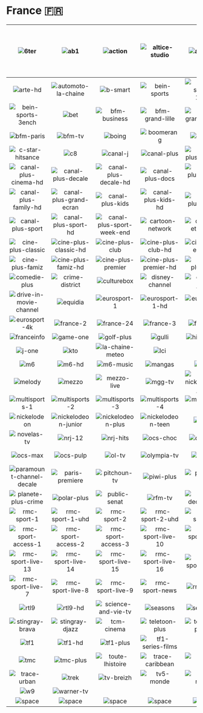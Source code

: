 # France 🇫🇷

| ![6ter] | ![ab1] | ![action] | ![altice-studio] | ![animaux] | <img src=https://raw.githubusercontent.com/tv-logo/tv-logos/main/countries/france/arte-fr.png height="130px"> |
|:---:|:---:|:---:|:---:|:---:|:---:|
| ![arte-hd] | ![automoto-la-chaine] | ![b-smart] | ![bein-sports] | ![bein-sports-1ench] | ![bein-sports-2ench] |
| ![bein-sports-3ench] | ![bet] | ![bfm-business] | ![bfm-grand-lille] | ![bfm-grand-littoral] | ![bfm-lyon] |
| ![bfm-paris] | ![bfm-tv] | ![boing] | ![boomerang] | ![c-news] | ![c-star] |
| ![c-star-hitsance] | ![c8] | ![canal-j] | ![canal-plus] | ![canal-plus-4k-uhd] | ![canal-plus-cinema] |
| ![canal-plus-cinema-hd] | ![canal-plus-decale] | ![canal-plus-decale-hd] | ![canal-plus-docs] | ![canal-plus-docs-hd] | ![canal-plus-family] |
| ![canal-plus-family-hd] | ![canal-plus-grand-ecran] | ![canal-plus-kids] | ![canal-plus-kids-hd] | ![canal-plus-series] | ![canal-plus-series-hd] |
| ![canal-plus-sport] | ![canal-plus-sport-hd] | ![canal-plus-sport-week-end] | ![cartoon-network] | ![chasse-et-peche] | ![cherie-25] |
| ![cine-plus-classic] | ![cine-plus-classic-hd] | ![cine-plus-club] | ![cine-plus-club-hd] | ![cine-plus-emotion] | ![cine-plus-emotion-hd] |
| ![cine-plus-famiz] | ![cine-plus-famiz-hd] | ![cine-plus-premier] | ![cine-plus-premier-hd] | ![cine-plusisson] | ![cine-plusisson-hd] |
| ![comedie-plus] | ![crime-district] | ![culturebox] | ![disney-channel] | ![disney-junior] | ![dreamsee] |
| ![drive-in-movie-channel] | ![equidia] | ![eurosport-1] | ![eurosport-1-hd] | ![eurosport-2] | ![eurosport-2-hd] |
| ![eurosport-4k] | ![france-2] | ![france-24] | ![france-3] | ![france-4] | ![france-5] |
| ![franceinfo] | ![game-one] | ![golf-plus] | ![gulli] | ![histoire-tv] | ![infosport-plus] |
| ![j-one] | ![kto] | ![la-chaine-meteo] | ![lci] | ![lcp] | ![lequipe] |
| ![m6] | ![m6-hd] | ![m6-music] | ![mangas] | ![mcm] | ![mcm-top] |
| ![melody] | ![mezzo] | ![mezzo-live] | ![mgg-tv] | ![mon-nickelodeon-junior] | ![multisports] |
| ![multisports-1] | ![multisports-2] | ![multisports-3] | ![multisports-4] | ![multisports-5] | ![multisports-6] |
| ![nickelodeon] | ![nickelodeon-junior] | ![nickelodeon-plus] | ![nickelodeon-teen] | ![nolife] | ![non-stop-people] |
| ![novelas-tv] | ![nrj-12] | ![nrj-hits] | ![ocs-choc] | ![ocs-city] | ![ocs-geants] |
| ![ocs-max] | ![ocs-pulp] | ![ol-tv] | ![olympia-tv] | ![one-tv] | ![paramount-channel] |
| ![paramount-channel-decale] | ![paris-premiere] | ![pitchoun-tv] | ![piwi-plus] | ![planete-plus] | ![planete-plus-aventure] |
| ![planete-plus-crime] | ![polar-plus] | ![public-senat] | ![rfm-tv] | ![rmc-decouverte] | ![rmc-sport] |
| ![rmc-sport-1] | ![rmc-sport-1-uhd] | ![rmc-sport-2] | ![rmc-sport-2-uhd] | ![rmc-sport-3] | ![rmc-sport-4] |
| ![rmc-sport-access-1] | ![rmc-sport-access-2] | ![rmc-sport-access-3] | ![rmc-sport-live-10] | ![rmc-sport-live-11] | ![rmc-sport-live-12] |
| ![rmc-sport-live-13] | ![rmc-sport-live-14] | ![rmc-sport-live-15] | ![rmc-sport-live-16] | ![rmc-sport-live-5] | ![rmc-sport-live-6] |
| ![rmc-sport-live-7] | ![rmc-sport-live-8] | ![rmc-sport-live-9] | ![rmc-sport-news] | ![rmc-story] | ![rtance] |
| ![rtl9] | ![rtl9-hd] | ![science-and-vie-tv] | ![seasons] | ![serie-club] | ![sport-enance] |
| ![stingray-brava] | ![stingray-djazz] | ![tcm-cinema] | ![teletoon-plus] | ![teletoon-plus-1] | ![teva] |
| ![tf1] | ![tf1-hd] | ![tf1-plus] | ![tf1-series-films] | ![tfx] | ![tiji] |
| ![tmc] | ![tmc-plus] | ![toute-lhistoire] | ![trace-caribbean] | ![trace-latina] | ![trace-sport-stars] |
| ![trace-urban] | ![trek] | ![tv-breizh] | ![tv5-monde] | ![ultra-nature] | ![ushuaia-tv] |
| ![w9] | ![warner-tv] |  |  |  |  |
| ![space] | ![space] | ![space] | ![space] | ![space] | ![space] |

[6ter]:https://raw.githubusercontent.com/tv-logo/tv-logos/main/countries/france/6ter-fr.png
[ab1]:https://raw.githubusercontent.com/tv-logo/tv-logos/main/countries/france/ab1-fr.png
[action]:https://raw.githubusercontent.com/tv-logo/tv-logos/main/countries/france/action-fr.png
[altice-studio]:https://raw.githubusercontent.com/tv-logo/tv-logos/main/countries/france/altice-studio-fr.png
[animaux]:https://raw.githubusercontent.com/tv-logo/tv-logos/main/countries/france/animaux-fr.png
[arte]:https://raw.githubusercontent.com/tv-logo/tv-logos/main/countries/france/arte-fr.png
[arte-hd]:https://raw.githubusercontent.com/tv-logo/tv-logos/main/countries/france/hd/arte-hd-fr.png
[automoto-la-chaine]:https://raw.githubusercontent.com/tv-logo/tv-logos/main/countries/france/automoto-la-chaine-fr.png
[b-smart]:https://raw.githubusercontent.com/tv-logo/tv-logos/main/countries/france/b-smart-fr.png
[bein-sports]:https://raw.githubusercontent.com/tv-logo/tv-logos/main/countries/france/bein-sports-fr.png
[bein-sports-1ench]:https://raw.githubusercontent.com/tv-logo/tv-logos/main/countries/france/bein-sports-1-french-fr.png
[bein-sports-2ench]:https://raw.githubusercontent.com/tv-logo/tv-logos/main/countries/france/bein-sports-2-french-fr.png
[bein-sports-3ench]:https://raw.githubusercontent.com/tv-logo/tv-logos/main/countries/france/bein-sports-3-french-fr.png
[bet]:https://raw.githubusercontent.com/tv-logo/tv-logos/main/countries/france/bet-fr.png
[bfm-business]:https://raw.githubusercontent.com/tv-logo/tv-logos/main/countries/france/bfm-business-fr.png
[bfm-grand-lille]:https://raw.githubusercontent.com/tv-logo/tv-logos/main/countries/france/bfm-grand-lille-fr.png
[bfm-grand-littoral]:https://raw.githubusercontent.com/tv-logo/tv-logos/main/countries/france/bfm-grand-littoral-fr.png
[bfm-lyon]:https://raw.githubusercontent.com/tv-logo/tv-logos/main/countries/france/bfm-lyon-fr.png
[bfm-paris]:https://raw.githubusercontent.com/tv-logo/tv-logos/main/countries/france/bfm-paris-fr.png
[bfm-tv]:https://raw.githubusercontent.com/tv-logo/tv-logos/main/countries/france/bfm-tv-fr.png
[boing]:https://raw.githubusercontent.com/tv-logo/tv-logos/main/countries/france/boing-fr.png
[boomerang]:https://raw.githubusercontent.com/tv-logo/tv-logos/main/countries/france/boomerang-fr.png
[c-news]:https://raw.githubusercontent.com/tv-logo/tv-logos/main/countries/france/c-news-fr.png
[c-star]:https://raw.githubusercontent.com/tv-logo/tv-logos/main/countries/france/c-star-fr.png
[c-star-hitsance]:https://raw.githubusercontent.com/tv-logo/tv-logos/main/countries/france/c-star-hits-france-fr.png
[c8]:https://raw.githubusercontent.com/tv-logo/tv-logos/main/countries/france/c8-fr.png
[canal-j]:https://raw.githubusercontent.com/tv-logo/tv-logos/main/countries/france/canal-j-fr.png
[canal-plus]:https://raw.githubusercontent.com/tv-logo/tv-logos/main/countries/france/canal-plus-fr.png
[canal-plus-4k-uhd]:https://raw.githubusercontent.com/tv-logo/tv-logos/main/countries/france/hd/canal-plus-4k-uhd-fr.png
[canal-plus-cinema]:https://raw.githubusercontent.com/tv-logo/tv-logos/main/countries/france/canal-plus-cinema-fr.png
[canal-plus-cinema-hd]:https://raw.githubusercontent.com/tv-logo/tv-logos/main/countries/france/hd/canal-plus-cinema-hd-fr.png
[canal-plus-decale]:https://raw.githubusercontent.com/tv-logo/tv-logos/main/countries/france/canal-plus-decale-fr.png
[canal-plus-decale-hd]:https://raw.githubusercontent.com/tv-logo/tv-logos/main/countries/france/hd/canal-plus-decale-hd-fr.png
[canal-plus-docs]:https://raw.githubusercontent.com/tv-logo/tv-logos/main/countries/france/canal-plus-docs-fr.png
[canal-plus-docs-hd]:https://raw.githubusercontent.com/tv-logo/tv-logos/main/countries/france/hd/canal-plus-docs-hd-fr.png
[canal-plus-family]:https://raw.githubusercontent.com/tv-logo/tv-logos/main/countries/france/canal-plus-family-fr.png
[canal-plus-family-hd]:https://raw.githubusercontent.com/tv-logo/tv-logos/main/countries/france/hd/canal-plus-family-hd-fr.png
[canal-plus-grand-ecran]:https://raw.githubusercontent.com/tv-logo/tv-logos/main/countries/france/canal-plus-grand-ecran-fr.png
[canal-plus-kids]:https://raw.githubusercontent.com/tv-logo/tv-logos/main/countries/france/canal-plus-kids-fr.png
[canal-plus-kids-hd]:https://raw.githubusercontent.com/tv-logo/tv-logos/main/countries/france/hd/canal-plus-kids-hd-fr.png
[canal-plus-series]:https://raw.githubusercontent.com/tv-logo/tv-logos/main/countries/france/canal-plus-series-fr.png
[canal-plus-series-hd]:https://raw.githubusercontent.com/tv-logo/tv-logos/main/countries/france/hd/canal-plus-series-hd-fr.png
[canal-plus-sport]:https://raw.githubusercontent.com/tv-logo/tv-logos/main/countries/france/canal-plus-sport-fr.png
[canal-plus-sport-hd]:https://raw.githubusercontent.com/tv-logo/tv-logos/main/countries/france/hd/canal-plus-sport-hd-fr.png
[canal-plus-sport-week-end]:https://raw.githubusercontent.com/tv-logo/tv-logos/main/countries/france/canal-plus-sport-week-end-fr.png
[cartoon-network]:https://raw.githubusercontent.com/tv-logo/tv-logos/main/countries/france/cartoon-network-fr.png
[chasse-et-peche]:https://raw.githubusercontent.com/tv-logo/tv-logos/main/countries/france/chasse-et-peche-fr.png
[cherie-25]:https://raw.githubusercontent.com/tv-logo/tv-logos/main/countries/france/cherie-25-fr.png
[cine-plus-classic]:https://raw.githubusercontent.com/tv-logo/tv-logos/main/countries/france/cine-plus-classic-fr.png
[cine-plus-classic-hd]:https://raw.githubusercontent.com/tv-logo/tv-logos/main/countries/france/hd/cine-plus-classic-hd-fr.png
[cine-plus-club]:https://raw.githubusercontent.com/tv-logo/tv-logos/main/countries/france/cine-plus-club-fr.png
[cine-plus-club-hd]:https://raw.githubusercontent.com/tv-logo/tv-logos/main/countries/france/hd/cine-plus-club-hd-fr.png
[cine-plus-emotion]:https://raw.githubusercontent.com/tv-logo/tv-logos/main/countries/france/cine-plus-emotion-fr.png
[cine-plus-emotion-hd]:https://raw.githubusercontent.com/tv-logo/tv-logos/main/countries/france/hd/cine-plus-emotion-hd-fr.png
[cine-plus-famiz]:https://raw.githubusercontent.com/tv-logo/tv-logos/main/countries/france/cine-plus-famiz-fr.png
[cine-plus-famiz-hd]:https://raw.githubusercontent.com/tv-logo/tv-logos/main/countries/france/hd/cine-plus-famiz-hd-fr.png
[cine-plus-premier]:https://raw.githubusercontent.com/tv-logo/tv-logos/main/countries/france/cine-plus-premier-fr.png
[cine-plus-premier-hd]:https://raw.githubusercontent.com/tv-logo/tv-logos/main/countries/france/hd/cine-plus-premier-hd-fr.png
[cine-plusisson]:https://raw.githubusercontent.com/tv-logo/tv-logos/main/countries/france/cine-plus-frisson-fr.png
[cine-plusisson-hd]:https://raw.githubusercontent.com/tv-logo/tv-logos/main/countries/france/hd/cine-plus-frisson-hd-fr.png
[comedie-plus]:https://raw.githubusercontent.com/tv-logo/tv-logos/main/countries/france/comedie-plus-fr.png
[crime-district]:https://raw.githubusercontent.com/tv-logo/tv-logos/main/countries/france/crime-district-fr.png
[culturebox]:https://raw.githubusercontent.com/tv-logo/tv-logos/main/countries/france/culturebox-fr.png
[disney-channel]:https://raw.githubusercontent.com/tv-logo/tv-logos/main/countries/france/disney-channel-fr.png
[disney-junior]:https://raw.githubusercontent.com/tv-logo/tv-logos/main/countries/france/disney-junior-fr.png
[dreamsee]:https://raw.githubusercontent.com/tv-logo/tv-logos/main/countries/france/dreamsee-fr.png
[drive-in-movie-channel]:https://raw.githubusercontent.com/tv-logo/tv-logos/main/countries/france/drive-in-movie-channel-fr.png
[equidia]:https://raw.githubusercontent.com/tv-logo/tv-logos/main/countries/france/equidia-fr.png
[eurosport-1]:https://raw.githubusercontent.com/tv-logo/tv-logos/main/countries/france/eurosport-1-fr.png
[eurosport-1-hd]:https://raw.githubusercontent.com/tv-logo/tv-logos/main/countries/france/hd/eurosport-1-hd-fr.png
[eurosport-2]:https://raw.githubusercontent.com/tv-logo/tv-logos/main/countries/france/eurosport-2-fr.png
[eurosport-2-hd]:https://raw.githubusercontent.com/tv-logo/tv-logos/main/countries/france/hd/eurosport-2-hd-fr.png
[eurosport-4k]:https://raw.githubusercontent.com/tv-logo/tv-logos/main/countries/france/hd/eurosport-4k-fr.png
[france-2]:https://raw.githubusercontent.com/tv-logo/tv-logos/main/countries/france/france-2-fr.png
[france-24]:https://raw.githubusercontent.com/tv-logo/tv-logos/main/countries/france/france-24-fr.png
[france-3]:https://raw.githubusercontent.com/tv-logo/tv-logos/main/countries/france/france-3-fr.png
[france-4]:https://raw.githubusercontent.com/tv-logo/tv-logos/main/countries/france/france-4-fr.png
[france-5]:https://raw.githubusercontent.com/tv-logo/tv-logos/main/countries/france/france-5-fr.png
[franceinfo]:https://raw.githubusercontent.com/tv-logo/tv-logos/main/countries/france/franceinfo-fr.png
[game-one]:https://raw.githubusercontent.com/tv-logo/tv-logos/main/countries/france/game-one-fr.png
[golf-plus]:https://raw.githubusercontent.com/tv-logo/tv-logos/main/countries/france/golf-plus-fr.png
[gulli]:https://raw.githubusercontent.com/tv-logo/tv-logos/main/countries/france/gulli-fr.png
[histoire-tv]:https://raw.githubusercontent.com/tv-logo/tv-logos/main/countries/france/histoire-tv-fr.png
[infosport-plus]:https://raw.githubusercontent.com/tv-logo/tv-logos/main/countries/france/infosport-plus-fr.png
[j-one]:https://raw.githubusercontent.com/tv-logo/tv-logos/main/countries/france/j-one-fr.png
[kto]:https://raw.githubusercontent.com/tv-logo/tv-logos/main/countries/france/kto-fr.png
[la-chaine-meteo]:https://raw.githubusercontent.com/tv-logo/tv-logos/main/countries/france/la-chaine-meteo-fr.png
[lci]:https://raw.githubusercontent.com/tv-logo/tv-logos/main/countries/france/lci-fr.png
[lcp]:https://raw.githubusercontent.com/tv-logo/tv-logos/main/countries/france/lcp-fr.png
[lequipe]:https://raw.githubusercontent.com/tv-logo/tv-logos/main/countries/france/lequipe-fr.png
[m6]:https://raw.githubusercontent.com/tv-logo/tv-logos/main/countries/france/m6-fr.png
[m6-hd]:https://raw.githubusercontent.com/tv-logo/tv-logos/main/countries/france/hd/m6-hd-fr.png
[m6-music]:https://raw.githubusercontent.com/tv-logo/tv-logos/main/countries/france/m6-music-fr.png
[mangas]:https://raw.githubusercontent.com/tv-logo/tv-logos/main/countries/france/mangas-fr.png
[mcm]:https://raw.githubusercontent.com/tv-logo/tv-logos/main/countries/france/mcm-fr.png
[mcm-top]:https://raw.githubusercontent.com/tv-logo/tv-logos/main/countries/france/mcm-top-fr.png
[melody]:https://raw.githubusercontent.com/tv-logo/tv-logos/main/countries/france/melody-fr.png
[mezzo]:https://raw.githubusercontent.com/tv-logo/tv-logos/main/countries/france/mezzo-fr.png
[mezzo-live]:https://raw.githubusercontent.com/tv-logo/tv-logos/main/countries/france/mezzo-live-fr.png
[mgg-tv]:https://raw.githubusercontent.com/tv-logo/tv-logos/main/countries/france/mgg-tv-fr.png
[mon-nickelodeon-junior]:https://raw.githubusercontent.com/tv-logo/tv-logos/main/countries/france/mon-nickelodeon-junior-fr.png
[multisports]:https://raw.githubusercontent.com/tv-logo/tv-logos/main/countries/france/multisports-fr.png
[multisports-1]:https://raw.githubusercontent.com/tv-logo/tv-logos/main/countries/france/multisports-1-fr.png
[multisports-2]:https://raw.githubusercontent.com/tv-logo/tv-logos/main/countries/france/multisports-2-fr.png
[multisports-3]:https://raw.githubusercontent.com/tv-logo/tv-logos/main/countries/france/multisports-3-fr.png
[multisports-4]:https://raw.githubusercontent.com/tv-logo/tv-logos/main/countries/france/multisports-4-fr.png
[multisports-5]:https://raw.githubusercontent.com/tv-logo/tv-logos/main/countries/france/multisports-5-fr.png
[multisports-6]:https://raw.githubusercontent.com/tv-logo/tv-logos/main/countries/france/multisports-6-fr.png
[nickelodeon]:https://raw.githubusercontent.com/tv-logo/tv-logos/main/countries/france/nickelodeon-fr.png
[nickelodeon-junior]:https://raw.githubusercontent.com/tv-logo/tv-logos/main/countries/france/nickelodeon-junior-fr.png
[nickelodeon-plus]:https://raw.githubusercontent.com/tv-logo/tv-logos/main/countries/france/nickelodeon-plus-fr.png
[nickelodeon-teen]:https://raw.githubusercontent.com/tv-logo/tv-logos/main/countries/france/nickelodeon-teen-fr.png
[nolife]:https://raw.githubusercontent.com/tv-logo/tv-logos/main/countries/france/nolife-fr.png
[non-stop-people]:https://raw.githubusercontent.com/tv-logo/tv-logos/main/countries/france/non-stop-people-fr.png
[novelas-tv]:https://raw.githubusercontent.com/tv-logo/tv-logos/main/countries/france/novelas-tv-fr.png
[nrj-12]:https://raw.githubusercontent.com/tv-logo/tv-logos/main/countries/france/nrj-12-fr.png
[nrj-hits]:https://raw.githubusercontent.com/tv-logo/tv-logos/main/countries/france/nrj-hits-fr.png
[ocs-choc]:https://raw.githubusercontent.com/tv-logo/tv-logos/main/countries/france/ocs-choc-fr.png
[ocs-city]:https://raw.githubusercontent.com/tv-logo/tv-logos/main/countries/france/ocs-city-fr.png
[ocs-geants]:https://raw.githubusercontent.com/tv-logo/tv-logos/main/countries/france/ocs-geants-fr.png
[ocs-max]:https://raw.githubusercontent.com/tv-logo/tv-logos/main/countries/france/ocs-max-fr.png
[ocs-pulp]:https://raw.githubusercontent.com/tv-logo/tv-logos/main/countries/france/ocs-pulp-fr.png
[ol-tv]:https://raw.githubusercontent.com/tv-logo/tv-logos/main/countries/france/ol-tv-fr.png
[olympia-tv]:https://raw.githubusercontent.com/tv-logo/tv-logos/main/countries/france/olympia-tv-fr.png
[one-tv]:https://raw.githubusercontent.com/tv-logo/tv-logos/main/countries/france/one-tv-fr.png
[paramount-channel]:https://raw.githubusercontent.com/tv-logo/tv-logos/main/countries/france/paramount-channel-fr.png
[paramount-channel-decale]:https://raw.githubusercontent.com/tv-logo/tv-logos/main/countries/france/paramount-channel-decale-fr.png
[paris-premiere]:https://raw.githubusercontent.com/tv-logo/tv-logos/main/countries/france/paris-premiere-fr.png
[pitchoun-tv]:https://raw.githubusercontent.com/tv-logo/tv-logos/main/countries/france/pitchoun-tv-fr.png
[piwi-plus]:https://raw.githubusercontent.com/tv-logo/tv-logos/main/countries/france/piwi-plus-fr.png
[planete-plus]:https://raw.githubusercontent.com/tv-logo/tv-logos/main/countries/france/planete-plus-fr.png
[planete-plus-aventure]:https://raw.githubusercontent.com/tv-logo/tv-logos/main/countries/france/planete-plus-aventure-fr.png
[planete-plus-crime]:https://raw.githubusercontent.com/tv-logo/tv-logos/main/countries/france/planete-plus-crime-fr.png
[polar-plus]:https://raw.githubusercontent.com/tv-logo/tv-logos/main/countries/france/polar-plus-fr.png
[public-senat]:https://raw.githubusercontent.com/tv-logo/tv-logos/main/countries/france/public-senat-fr.png
[rfm-tv]:https://raw.githubusercontent.com/tv-logo/tv-logos/main/countries/france/rfm-tv-fr.png
[rmc-decouverte]:https://raw.githubusercontent.com/tv-logo/tv-logos/main/countries/france/rmc-decouverte-fr.png
[rmc-sport]:https://raw.githubusercontent.com/tv-logo/tv-logos/main/countries/france/rmc-sport-fr.png
[rmc-sport-1]:https://raw.githubusercontent.com/tv-logo/tv-logos/main/countries/france/rmc-sport-1-fr.png
[rmc-sport-1-uhd]:https://raw.githubusercontent.com/tv-logo/tv-logos/main/countries/france/hd/rmc-sport-1-uhd-fr.png
[rmc-sport-2]:https://raw.githubusercontent.com/tv-logo/tv-logos/main/countries/france/rmc-sport-2-fr.png
[rmc-sport-2-uhd]:https://raw.githubusercontent.com/tv-logo/tv-logos/main/countries/france/hd/rmc-sport-2-uhd-fr.png
[rmc-sport-3]:https://raw.githubusercontent.com/tv-logo/tv-logos/main/countries/france/rmc-sport-3-fr.png
[rmc-sport-4]:https://raw.githubusercontent.com/tv-logo/tv-logos/main/countries/france/rmc-sport-4-fr.png
[rmc-sport-access-1]:https://raw.githubusercontent.com/tv-logo/tv-logos/main/countries/france/rmc-sport-access-1-fr.png
[rmc-sport-access-2]:https://raw.githubusercontent.com/tv-logo/tv-logos/main/countries/france/rmc-sport-access-2-fr.png
[rmc-sport-access-3]:https://raw.githubusercontent.com/tv-logo/tv-logos/main/countries/france/rmc-sport-access-3-fr.png
[rmc-sport-live-10]:https://raw.githubusercontent.com/tv-logo/tv-logos/main/countries/france/rmc-sport-live-10-fr.png
[rmc-sport-live-11]:https://raw.githubusercontent.com/tv-logo/tv-logos/main/countries/france/rmc-sport-live-11-fr.png
[rmc-sport-live-12]:https://raw.githubusercontent.com/tv-logo/tv-logos/main/countries/france/rmc-sport-live-12-fr.png
[rmc-sport-live-13]:https://raw.githubusercontent.com/tv-logo/tv-logos/main/countries/france/rmc-sport-live-13-fr.png
[rmc-sport-live-14]:https://raw.githubusercontent.com/tv-logo/tv-logos/main/countries/france/rmc-sport-live-14-fr.png
[rmc-sport-live-15]:https://raw.githubusercontent.com/tv-logo/tv-logos/main/countries/france/rmc-sport-live-15-fr.png
[rmc-sport-live-16]:https://raw.githubusercontent.com/tv-logo/tv-logos/main/countries/france/rmc-sport-live-16-fr.png
[rmc-sport-live-5]:https://raw.githubusercontent.com/tv-logo/tv-logos/main/countries/france/rmc-sport-live-5-fr.png
[rmc-sport-live-6]:https://raw.githubusercontent.com/tv-logo/tv-logos/main/countries/france/rmc-sport-live-6-fr.png
[rmc-sport-live-7]:https://raw.githubusercontent.com/tv-logo/tv-logos/main/countries/france/rmc-sport-live-7-fr.png
[rmc-sport-live-8]:https://raw.githubusercontent.com/tv-logo/tv-logos/main/countries/france/rmc-sport-live-8-fr.png
[rmc-sport-live-9]:https://raw.githubusercontent.com/tv-logo/tv-logos/main/countries/france/rmc-sport-live-9-fr.png
[rmc-sport-news]:https://raw.githubusercontent.com/tv-logo/tv-logos/main/countries/france/rmc-sport-news-fr.png
[rmc-story]:https://raw.githubusercontent.com/tv-logo/tv-logos/main/countries/france/rmc-story-fr.png
[rtance]:https://raw.githubusercontent.com/tv-logo/tv-logos/main/countries/france/rt-france-fr.png
[rtl9]:https://raw.githubusercontent.com/tv-logo/tv-logos/main/countries/france/rtl9-fr.png
[rtl9-hd]:https://raw.githubusercontent.com/tv-logo/tv-logos/main/countries/france/hd/rtl9-hd-fr.png
[science-and-vie-tv]:https://raw.githubusercontent.com/tv-logo/tv-logos/main/countries/france/science-and-vie-tv-fr.png
[seasons]:https://raw.githubusercontent.com/tv-logo/tv-logos/main/countries/france/seasons-fr.png
[serie-club]:https://raw.githubusercontent.com/tv-logo/tv-logos/main/countries/france/serie-club-fr.png
[sport-enance]:https://raw.githubusercontent.com/tv-logo/tv-logos/main/countries/france/sport-en-france-fr.png
[stingray-brava]:https://raw.githubusercontent.com/tv-logo/tv-logos/main/countries/france/stingray-brava-fr.png
[stingray-djazz]:https://raw.githubusercontent.com/tv-logo/tv-logos/main/countries/france/stingray-djazz-fr.png
[tcm-cinema]:https://raw.githubusercontent.com/tv-logo/tv-logos/main/countries/france/tcm-cinema-fr.png
[teletoon-plus]:https://raw.githubusercontent.com/tv-logo/tv-logos/main/countries/france/teletoon-plus-fr.png
[teletoon-plus-1]:https://raw.githubusercontent.com/tv-logo/tv-logos/main/countries/france/teletoon-plus-1-fr.png
[teva]:https://raw.githubusercontent.com/tv-logo/tv-logos/main/countries/france/teva-fr.png
[tf1]:https://raw.githubusercontent.com/tv-logo/tv-logos/main/countries/france/tf1-fr.png
[tf1-hd]:https://raw.githubusercontent.com/tv-logo/tv-logos/main/countries/france/hd/tf1-hd-fr.png
[tf1-plus]:https://raw.githubusercontent.com/tv-logo/tv-logos/main/countries/france/tf1-plus-fr.png
[tf1-series-films]:https://raw.githubusercontent.com/tv-logo/tv-logos/main/countries/france/tf1-series-films-fr.png
[tfx]:https://raw.githubusercontent.com/tv-logo/tv-logos/main/countries/france/tfx-fr.png
[tiji]:https://raw.githubusercontent.com/tv-logo/tv-logos/main/countries/france/tiji-fr.png
[tmc]:https://raw.githubusercontent.com/tv-logo/tv-logos/main/countries/france/tmc-fr.png
[tmc-plus]:https://raw.githubusercontent.com/tv-logo/tv-logos/main/countries/france/tmc-plus-fr.png
[toute-lhistoire]:https://raw.githubusercontent.com/tv-logo/tv-logos/main/countries/france/toute-lhistoire-fr.png
[trace-caribbean]:https://raw.githubusercontent.com/tv-logo/tv-logos/main/countries/france/trace-caribbean-fr.png
[trace-latina]:https://raw.githubusercontent.com/tv-logo/tv-logos/main/countries/france/trace-latina-fr.png
[trace-sport-stars]:https://raw.githubusercontent.com/tv-logo/tv-logos/main/countries/france/trace-sport-stars-fr.png
[trace-urban]:https://raw.githubusercontent.com/tv-logo/tv-logos/main/countries/france/trace-urban-fr.png
[trek]:https://raw.githubusercontent.com/tv-logo/tv-logos/main/countries/france/trek-fr.png
[tv-breizh]:https://raw.githubusercontent.com/tv-logo/tv-logos/main/countries/france/tv-breizh-fr.png
[tv5-monde]:https://raw.githubusercontent.com/tv-logo/tv-logos/main/countries/france/tv5-monde-fr.png
[ultra-nature]:https://raw.githubusercontent.com/tv-logo/tv-logos/main/countries/france/ultra-nature-fr.png
[ushuaia-tv]:https://raw.githubusercontent.com/tv-logo/tv-logos/main/countries/france/ushuaia-tv-fr.png
[w9]:https://raw.githubusercontent.com/tv-logo/tv-logos/main/countries/france/w9-fr.png
[warner-tv]:https://raw.githubusercontent.com/tv-logo/tv-logos/main/countries/france/warner-tv-fr.png

[Space]:../../misc/space-1500.png "Space"
